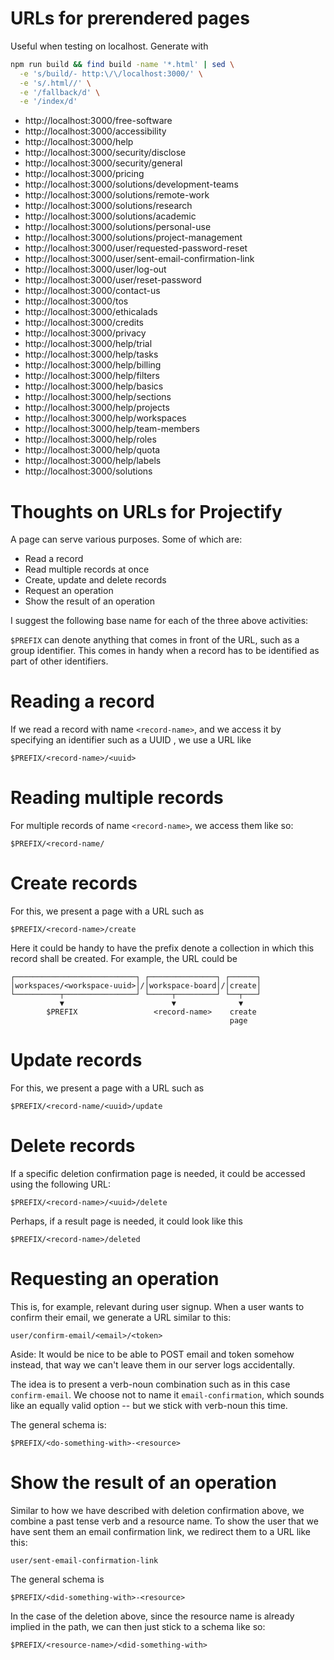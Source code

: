 <!--
SPDX-FileCopyrightText: 2024 JWP Consulting GK

SPDX-License-Identifier: AGPL-3.0-or-later
-->

# URLs for prerendered pages

Useful when testing on localhost. Generate with

```bash
npm run build && find build -name '*.html' | sed \
  -e 's/build/- http:\/\/localhost:3000/' \
  -e 's/.html//' \
  -e '/fallback/d' \
  -e '/index/d'
```

- http://localhost:3000/free-software
- http://localhost:3000/accessibility
- http://localhost:3000/help
- http://localhost:3000/security/disclose
- http://localhost:3000/security/general
- http://localhost:3000/pricing
- http://localhost:3000/solutions/development-teams
- http://localhost:3000/solutions/remote-work
- http://localhost:3000/solutions/research
- http://localhost:3000/solutions/academic
- http://localhost:3000/solutions/personal-use
- http://localhost:3000/solutions/project-management
- http://localhost:3000/user/requested-password-reset
- http://localhost:3000/user/sent-email-confirmation-link
- http://localhost:3000/user/log-out
- http://localhost:3000/user/reset-password
- http://localhost:3000/contact-us
- http://localhost:3000/tos
- http://localhost:3000/ethicalads
- http://localhost:3000/credits
- http://localhost:3000/privacy
- http://localhost:3000/help/trial
- http://localhost:3000/help/tasks
- http://localhost:3000/help/billing
- http://localhost:3000/help/filters
- http://localhost:3000/help/basics
- http://localhost:3000/help/sections
- http://localhost:3000/help/projects
- http://localhost:3000/help/workspaces
- http://localhost:3000/help/team-members
- http://localhost:3000/help/roles
- http://localhost:3000/help/quota
- http://localhost:3000/help/labels
- http://localhost:3000/solutions

# Thoughts on URLs for Projectify

A page can serve various purposes. Some of which are:

- Read a record
- Read multiple records at once
- Create, update and delete records
- Request an operation
- Show the result of an operation

I suggest the following base name for each of the three above activities:

`$PREFIX` can denote anything that comes in front of the URL, such as a group
identifier. This comes in handy when a record has to be identified as part of
other identifiers.

# Reading a record

If we read a record with name `<record-name>`, and we access it by specifying
an identifier such as a UUID <uuid>, we use a URL like

```
$PREFIX/<record-name>/<uuid>
```

# Reading multiple records

For multiple records of name `<record-name>`, we access them like so:

```
$PREFIX/<record-name/
```

# Create records

For this, we present a page with a URL such as

```
$PREFIX/<record-name>/create
```

Here it could be handy to have the prefix denote a collection in which this
record shall be created. For example, the URL could be

```
┌───────────────────────────┐ ┌───────────────┐ ┌──────┐
│workspaces/<workspace-uuid>│/│workspace-board│/│create│
└──────────┬────────────────┘ └─────┬─────────┘ └──┬───┘
           ▼                        ▼              ▼
        $PREFIX                 <record-name>    create
                                                 page
```

# Update records

For this, we present a page with a URL such as

```
$PREFIX/<record-name/<uuid>/update
```

# Delete records

If a specific deletion confirmation page is needed, it could be accessed using
the following URL:

```
$PREFIX/<record-name>/<uuid>/delete
```

Perhaps, if a result page is needed, it could look like this

```
$PREFIX/<record-name>/deleted
```

# Requesting an operation

This is, for example, relevant during user signup. When a user wants to confirm
their email, we generate a URL similar to this:

```
user/confirm-email/<email>/<token>
```

Aside: It would be nice to be able to POST email and token somehow instead,
that way we can't leave them in our server logs accidentally.

The idea is to present a verb-noun combination such as in this case
`confirm-email`. We choose not to name it `email-confirmation`, which sounds
like an equally valid option -- but we stick with verb-noun this time.

The general schema is:

```
$PREFIX/<do-something-with>-<resource>
```

# Show the result of an operation

Similar to how we have described with deletion confirmation above, we combine a
past tense verb and a resource name. To show the user that we have sent them an
email confirmation link, we redirect them to a URL like this:

```
user/sent-email-confirmation-link
```

The general schema is

```
$PREFIX/<did-something-with>-<resource>
```

In the case of the deletion above, since the resource name is already implied
in the path, we can then just stick to a schema like so:

```
$PREFIX/<resource-name>/<did-something-with>
```

